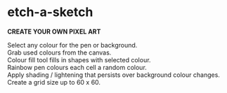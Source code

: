 # etch-a-sketch

**CREATE YOUR OWN PIXEL ART**

Select any colour for the pen or background.  
Grab used colours from the canvas.  
Colour fill tool fills in shapes with selected colour.  
Rainbow pen colours each cell a random colour.  
Apply shading / lightening that persists over background colour changes.  
Create a grid size up to 60 x 60.  
